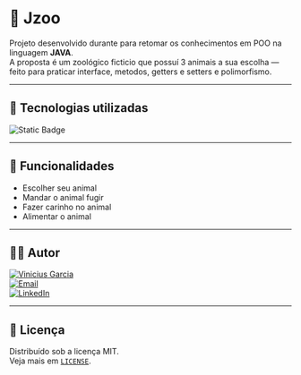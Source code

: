 # 🦁 Jzoo

Projeto desenvolvido durante para retomar os conhecimentos em POO na linguagem **JAVA**.  
A proposta é um zoológico ficticio que possuí 3 animais a sua escolha — feito para praticar interface, metodos, getters e setters e polimorfismo.

---

## 🧰 Tecnologias utilizadas

![Static Badge](https://img.shields.io/badge/java-%23000000?style=for-the-badge&logo=openjdk&logoColor=%23ffffff&logoSize=32&color=%23000000)


---

## 🚀 Funcionalidades
 
- Escolher seu animal
- Mandar o animal fugir
- Fazer carinho no animal 
- Alimentar o animal

---

## 👨‍💻 Autor

[![Vinicius Garcia](https://img.shields.io/badge/Autor-Vinicius%20Garcia-0D1117?style=for-the-badge&logo=github&logoColor=white)](https://github.com/vinxyu)  
[![Email](https://img.shields.io/badge/E--mail-aalvesviniciusgarcia.s@gmail.com-D14836?style=for-the-badge&logo=gmail&logoColor=white)](mailto:aalvesviniciusgarcia.s@gmail.com)    
[![LinkedIn](https://img.shields.io/badge/LinkedIn-0077B5?style=for-the-badge&logo=linkedin&logoColor=white)](https://www.linkedin.com/in/vinxyu/)

---

## 📄 Licença

Distribuído sob a licença MIT.  
Veja mais em [`LICENSE`](./LICENSE).
